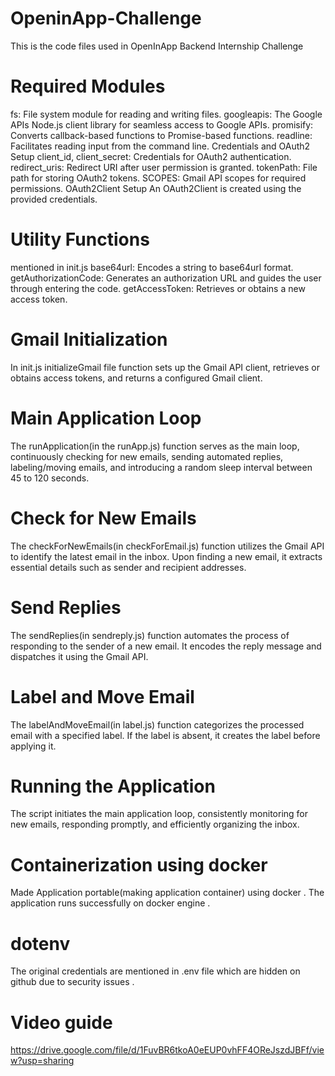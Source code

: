 # OpeninApp-Challenge
This is the code files used in OpenInApp Backend Internship Challenge 
# Required Modules
fs: File system module for reading and writing files.
googleapis: The Google APIs Node.js client library for seamless access to Google APIs.
promisify: Converts callback-based functions to Promise-based functions.
readline: Facilitates reading input from the command line.
Credentials and OAuth2 Setup
client_id, client_secret: Credentials for OAuth2 authentication.
redirect_uris: Redirect URI after user permission is granted.
tokenPath: File path for storing OAuth2 tokens.
SCOPES: Gmail API scopes for required permissions.
OAuth2Client Setup
An OAuth2Client is created using the provided credentials.

# Utility Functions
mentioned in  init.js
base64url: Encodes a string to base64url format.
getAuthorizationCode: Generates an authorization URL and guides the user through entering the code.
getAccessToken: Retrieves or obtains a new access token.
# Gmail Initialization
In init.js initializeGmail file function  sets up the Gmail API client, retrieves or obtains access tokens, and returns a configured Gmail client.

# Main Application Loop
The runApplication(in the runApp.js) function serves as the main loop, continuously checking for new emails, sending automated replies, labeling/moving emails, and introducing a random sleep interval between 45 to 120 seconds.

# Check for New Emails
The checkForNewEmails(in checkForEmail.js) function utilizes the Gmail API to identify the latest email in the inbox. Upon finding a new email, it extracts essential details such as sender and recipient addresses.

# Send Replies
The sendReplies(in sendreply.js) function automates the process of responding to the sender of a new email. It encodes the reply message and dispatches it using the Gmail API.

# Label and Move Email
The labelAndMoveEmail(in label.js) function categorizes the processed email with a specified label. If the label is absent, it creates the label before applying it.

# Running the Application
The script initiates the main application loop, consistently monitoring for new emails, responding promptly, and efficiently organizing the inbox.

# Containerization using docker
Made Application portable(making application container) using docker . The application runs successfully on docker engine .

# dotenv
The original credentials are mentioned in .env file which are hidden on github due to security issues .

# Video guide 
https://drive.google.com/file/d/1FuvBR6tkoA0eEUP0vhFF4OReJszdJBFf/view?usp=sharing
